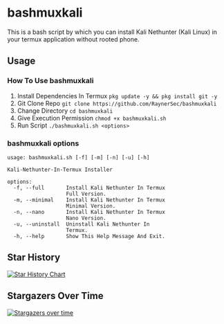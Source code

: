 # bashmuxkali
This is a bash script by which you can install Kali Nethunter (Kali Linux) in your termux application without rooted phone.

## Usage
### How To Use bashmuxkali
1. Install Dependencies In Termux `pkg update -y && pkg install git -y`
2. Git Clone Repo `git clone https://github.com/RaynerSec/bashmuxkali`
3. Change Directory `cd bashmuxkali`
4. Give Execution Permission `chmod +x bashmuxkali.sh`
5. Run Script `./bashmuxkali.sh <options>`
### bashmuxkali options
```
usage: bashmuxkali.sh [-f] [-m] [-n] [-u] [-h]

Kali-Nethunter-In-Termux Installer

options:
  -f, --full       Install Kali Nethunter In Termux
                   Full Version.
  -m, --minimal    Install Kali Nethunter In Termux
                   Minimal Version.
  -n, --nano       Install Kali Nethunter In Termux
                   Nano Version.
  -u, --uninstall  Uninstall Kali Nethunter In
                   Termux.
  -h, --help       Show This Help Message And Exit.
```

## Star History
<a href="https://www.star-history.com/#RaynerSec/bashmuxkali&Date">
 <picture>
   <source media="(prefers-color-scheme: dark)" srcset="https://api.star-history.com/svg?repos=RaynerSec/bashmuxkali&type=Date&theme=dark" />
   <source media="(prefers-color-scheme: light)" srcset="https://api.star-history.com/svg?repos=RaynerSec/bashmuxkali&type=Date" />
   <img alt="Star History Chart" src="https://api.star-history.com/svg?repos=RaynerSec/bashmuxkali&type=Date" />
 </picture>
</a>

## Stargazers Over Time
[![Stargazers over time](https://starchart.cc/RaynerSec/bashmuxkali.svg?variant=adaptive)](https://starchart.cc/RaynerSec/bashmuxkali)

